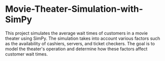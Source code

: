 # Movie-Theater-Simulation-with-SimPy
This project simulates the average wait times of customers in a movie theater using SimPy. The simulation takes into account various factors such as the availability of cashiers, servers, and ticket checkers. The goal is to model the theater's operation and determine how these factors affect customer wait times.
